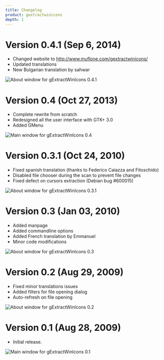 ```yaml
---
title: Changelog
product: gextractwinicons
depth: 1
---
```


# Version 0.4.1 (Sep 6, 2014)
* Changed website to http://www.muflone.com/gextractwinicons/
* Updated translations
* New Bulgarian translation by sahwar

![About window for gExtractWinIcons 0.4.1](/resources/gextractwinicons/archive/v0.4.1/english/about.png?classes=center)

# Version 0.4 (Oct 27, 2013)
* Complete rewrite from scratch
* Redesigned all the user interface with GTK+ 3.0
* Added GMenu

![Main window for gExtractWinIcons 0.4](/resources/gextractwinicons/archive/v0.4/english/main.png?classes=center)

# Version 0.3.1 (Oct 24, 2010)
* Fixed spanish translation (thanks to Federico Caiazza and Fitoschido)
* Disabled file chooser during the scan to prevent file changes
* Fixed defect on cursors extraction (Debian bug #600015)

![About window for gExtractWinIcons 0.3.1](/resources/gextractwinicons/archive/v0.3.1/english/about.png?classes=center)

# Version 0.3 (Jan 03, 2010)
* Added manpage
* Added commandline options
* Added French translation by Emmanuel
* Minor code modifications

![About window for gExtractWinIcons 0.3](/resources/gextractwinicons/archive/v0.3/english/about.png?classes=center)

# Version 0.2 (Aug 29, 2009)
* Fixed minor translations issues
* Added filters for file opening dialog
* Auto-refresh on file opening

![About window for gExtractWinIcons 0.2](/resources/gextractwinicons/archive/v0.2/english/about.png?classes=center)

# Version 0.1 (Aug 28, 2009)
* Initial release.

![Main window for gExtractWinIcons 0.1](/resources/gextractwinicons/archive/v0.1/english/main.png?classes=center)
